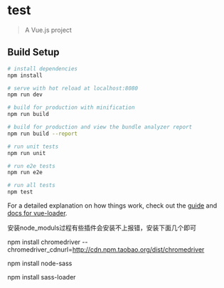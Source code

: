 

# test

> A Vue.js project

## Build Setup

``` bash
# install dependencies
npm install

# serve with hot reload at localhost:8080
npm run dev

# build for production with minification
npm run build

# build for production and view the bundle analyzer report
npm run build --report

# run unit tests
npm run unit

# run e2e tests
npm run e2e

# run all tests
npm test
```

For a detailed explanation on how things work, check out the [guide](http://vuejs-templates.github.io/webpack/) and [docs for vue-loader](http://vuejs.github.io/vue-loader).

安装node_moduls过程有些插件会安装不上报错，安装下面几个即可

npm install chromedriver --chromedriver_cdnurl=http://cdn.npm.taobao.org/dist/chromedriver

npm install node-sass

npm install sass-loader
